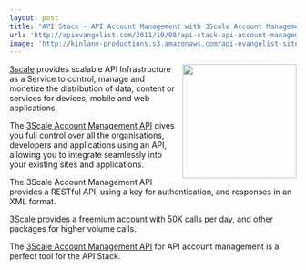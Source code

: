 ```yaml
---
layout: post
title: "API Stack - API Account Management with 3Scale Account Management API "
url: 'http://apievangelist.com/2011/10/08/api-stack-api-account-management-with-3scale-account-management-api-/'
image: 'http://kinlane-productions.s3.amazonaws.com/api-evangelist-site/blog/3scale-logo.jpg'
---
```


[<img class="c1" src="http://kinlane-productions.s3.amazonaws.com/api-service-providers/3scale-logo.jpg" alt="" width="200" align="right" />][1]

[3scale][2] provides scalable API Infrastructure as a Service to control, manage and monetize the distribution of data, content or services for devices, mobile and web applications.

The [3Scale Account Management API][3] gives you full control over all the organisations, developers and applications using an API, allowing you to integrate seamlessly into your existing sites and applications.

The 3Scale Account Management API provides a RESTful API, using a key for authentication, and responses in an XML format.

3Scale provides a freemium account with 50K calls per day, and other packages for higher volume calls.

The [3Scale Account Management API][3] for API account management is a perfect tool for the API Stack.

   [1]: http://www.3scale.net/
   [2]: http://www.3scale.net/ (3Scale)
   [3]: http://www.3scale.net/support/account-management-api (3Scale Account Management API)
